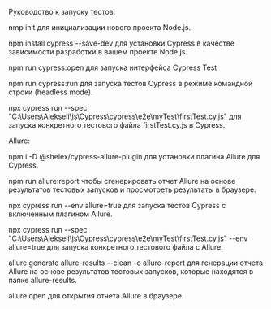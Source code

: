 Руководство к запуску тестов:

nmp init для инициализации нового проекта Node.js.

npm install cypress --save-dev для установки Cypress в качестве зависимости разработки в вашем проекте Node.js.

npm run cypress:open для запуска интерфейса Cypress Test 

npm run cypress:run для запуска тестов Cypress в режиме командной строки (headless mode).

npx cypress run --spec "C:\Users\Alekseii\js\Cypress\cypress\e2e\myTest\firstTest.cy.js"  для запуска конкретного тестового файла firstTest.cy.js в Cypress.


Allure:


npm i -D @shelex/cypress-allure-plugin для установки плагина Allure для Cypress.

npm run allure:report  чтобы сгенерировать отчет Allure на основе результатов тестовых запусков и просмотреть результаты в браузере.

npx cypress run --env allure=true для запуска тестов Cypress с включенным плагином Allure.

npx cypress run --spec "C:\Users\Alekseii\js\Cypress\cypress\e2e\myTest\firstTest.cy.js" --env allure=true для запуска конкретного тестового файла c Allure.

allure generate allure-results --clean -o allure-report для генерации отчета Allure на основе результатов тестовых запусков, которые находятся в папке allure-results.

allure open для открытия отчета Allure в браузере. 












